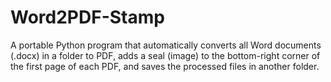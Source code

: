 # Word2PDF-Stamp
A portable Python program that automatically converts all Word documents (.docx) in a folder to PDF, adds a seal (image) to the bottom-right corner of the first page of each PDF, and saves the processed files in another folder.
